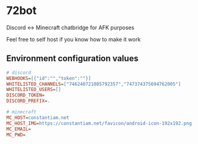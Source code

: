 # 72bot
Discord &lt;-> Minecraft chatbridge for AFK purposes

Feel free to self host if you know how to make it work

## Environment configuration values
```ini
# discord
WEBHOOKS=[{"id":"","token":""}]
WHITELISTED_CHANNELS=["746240721085792357","747374375694762005"]
WHITELISTED_USERS=[]
DISCORD_TOKEN=
DISCORD_PREFIX=.

# minecraft
MC_HOST=constantiam.net
MC_HOST_IMG=https://constantiam.net/favicon/android-icon-192x192.png
MC_EMAIL=
MC_PWD=
```
